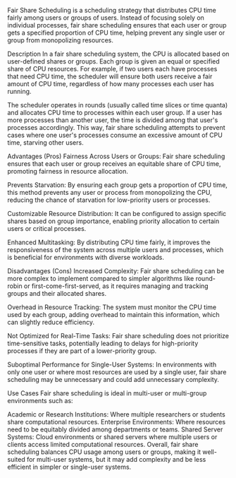 Fair Share Scheduling is a scheduling strategy that distributes CPU time fairly among users or groups of users. Instead of focusing solely on individual processes, fair share scheduling ensures that each user or group gets a specified proportion of CPU time, helping prevent any single user or group from monopolizing resources.

Description
In a fair share scheduling system, the CPU is allocated based on user-defined shares or groups. Each group is given an equal or specified share of CPU resources. For example, if two users each have processes that need CPU time, the scheduler will ensure both users receive a fair amount of CPU time, regardless of how many processes each user has running.

The scheduler operates in rounds (usually called time slices or time quanta) and allocates CPU time to processes within each user group. If a user has more processes than another user, the time is divided among that user's processes accordingly. This way, fair share scheduling attempts to prevent cases where one user's processes consume an excessive amount of CPU time, starving other users.

Advantages (Pros)
Fairness Across Users or Groups: Fair share scheduling ensures that each user or group receives an equitable share of CPU time, promoting fairness in resource allocation.

Prevents Starvation: By ensuring each group gets a proportion of CPU time, this method prevents any user or process from monopolizing the CPU, reducing the chance of starvation for low-priority users or processes.

Customizable Resource Distribution: It can be configured to assign specific shares based on group importance, enabling priority allocation to certain users or critical processes.

Enhanced Multitasking: By distributing CPU time fairly, it improves the responsiveness of the system across multiple users and processes, which is beneficial for environments with diverse workloads.

Disadvantages (Cons)
Increased Complexity: Fair share scheduling can be more complex to implement compared to simpler algorithms like round-robin or first-come-first-served, as it requires managing and tracking groups and their allocated shares.

Overhead in Resource Tracking: The system must monitor the CPU time used by each group, adding overhead to maintain this information, which can slightly reduce efficiency.

Not Optimized for Real-Time Tasks: Fair share scheduling does not prioritize time-sensitive tasks, potentially leading to delays for high-priority processes if they are part of a lower-priority group.

Suboptimal Performance for Single-User Systems: In environments with only one user or where most resources are used by a single user, fair share scheduling may be unnecessary and could add unnecessary complexity.

Use Cases
Fair share scheduling is ideal in multi-user or multi-group environments such as:

Academic or Research Institutions: Where multiple researchers or students share computational resources.
Enterprise Environments: Where resources need to be equitably divided among departments or teams.
Shared Server Systems: Cloud environments or shared servers where multiple users or clients access limited computational resources.
Overall, fair share scheduling balances CPU usage among users or groups, making it well-suited for multi-user systems, but it may add complexity and be less efficient in simpler or single-user systems.






